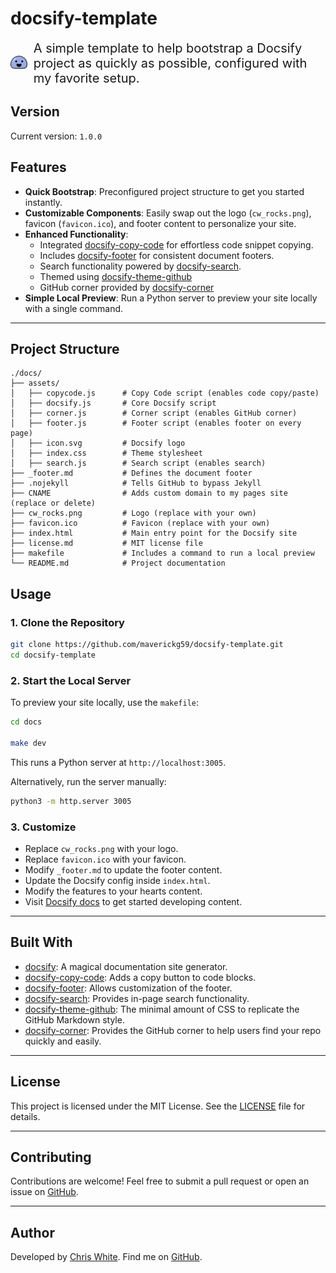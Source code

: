 # docsify-template

<div style="display: flex; align-items: center;">
  <a href="https://docsify.js.org/#/">
    <img
      style="height: auto; width: 60px;"
      src="./docs/assets/icon.svg"
    >
  </a>
  <span style="margin-left: 10px; font-size: 20px;">
    A simple template to help bootstrap a Docsify project as quickly as possible, configured with my favorite setup.
  </span>
</div>

## Version

Current version: `1.0.0`

## Features

- **Quick Bootstrap**: Preconfigured project structure to get you started instantly.
- **Customizable Components**: Easily swap out the logo (`cw_rocks.png`), favicon (`favicon.ico`), and footer content to personalize your site.
- **Enhanced Functionality**:
  - Integrated [docsify-copy-code](https://github.com/jperasmus/docsify-copy-code) for effortless code snippet copying.
  - Includes [docsify-footer](https://github.com/alertbox/docsify-footer) for consistent document footers.
  - Search functionality powered by [docsify-search](https://github.com/docsifyjs/docsify).
  - Themed using [docsify-theme-github](https://github.com/LIGMATV/docsify-theme-github)
  - GitHub corner provided by [docsify-corner](https://github.com/Koooooo-7/docsify-corner)
- **Simple Local Preview**: Run a Python server to preview your site locally with a single command.

---

## Project Structure

```plaintext
./docs/
├── assets/
│   ├── copycode.js      # Copy Code script (enables code copy/paste)
│   ├── docsify.js       # Core Docsify script
│   ├── corner.js        # Corner script (enables GitHub corner)
│   ├── footer.js        # Footer script (enables footer on every page)
│   ├── icon.svg         # Docsify logo
│   ├── index.css        # Theme stylesheet
│   ├── search.js        # Search script (enables search)
├── _footer.md           # Defines the document footer
├── .nojekyll            # Tells GitHub to bypass Jekyll
├── CNAME                # Adds custom domain to my pages site (replace or delete)
├── cw_rocks.png         # Logo (replace with your own)
├── favicon.ico          # Favicon (replace with your own)
├── index.html           # Main entry point for the Docsify site
├── license.md           # MIT license file
├── makefile             # Includes a command to run a local preview
└── README.md            # Project documentation
```

## Usage

### 1. Clone the Repository

```bash
git clone https://github.com/maverickg59/docsify-template.git
cd docsify-template
```

### 2. Start the Local Server

To preview your site locally, use the `makefile`:

```bash
cd docs

make dev
```

This runs a Python server at `http://localhost:3005`.

Alternatively, run the server manually:

```bash
python3 -m http.server 3005
```

### 3. Customize

- Replace `cw_rocks.png` with your logo.
- Replace `favicon.ico` with your favicon.
- Modify `_footer.md` to update the footer content.
- Update the Docsify config inside `index.html`.
- Modify the features to your hearts content.
- Visit [Docsify docs](https://docsify.js.org/#/?id=docsify) to get started developing content.

---

## Built With

- [docsify](https://github.com/docsifyjs/docsify): A magical documentation site generator.
- [docsify-copy-code](https://github.com/jperasmus/docsify-copy-code): Adds a copy button to code blocks.
- [docsify-footer](https://github.com/alertbox/docsify-footer): Allows customization of the footer.
- [docsify-search](https://github.com/docsifyjs/docsify): Provides in-page search functionality.
- [docsify-theme-github](https://github.com/LIGMATV/docsify-theme-github): The minimal amount of CSS to replicate the GitHub Markdown style.
- [docsify-corner](https://github.com/Koooooo-7/docsify-corner): Provides the GitHub corner to help users find your repo quickly and easily.

---

## License

This project is licensed under the MIT License. See the [LICENSE](./LICENSE) file for details.

---

## Contributing

Contributions are welcome! Feel free to submit a pull request or open an issue on [GitHub](https://github.com/maverickg59/docsify-template).

---

## Author

Developed by [Chris White](https://chriswhite.rocks). Find me on [GitHub](https://github.com/maverickg59).
